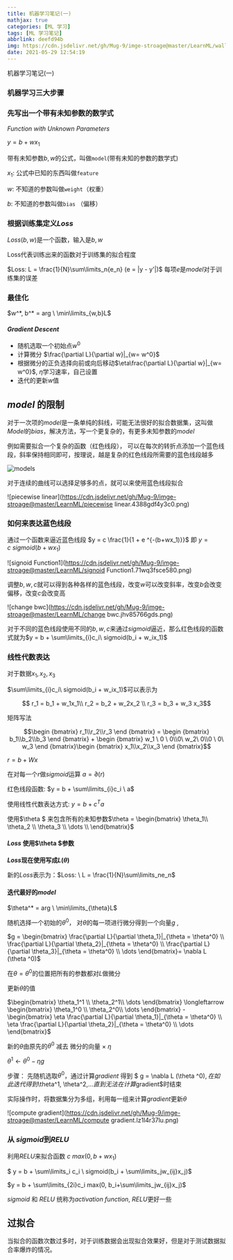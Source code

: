 ```yaml
---
title: 机器学习笔记(一)
mathjax: true
categories: [ML 学习]
tags: [ML 学习笔记]
abbrlink: deefd94b
img: https://cdn.jsdelivr.net/gh/Mug-9/imge-stroage@master/LearnML/wallhaven-rdqw1m.6e249wt5bss0.jpg
date: 2021-05-29 12:54:19
---
```


机器学习笔记(一)

<!-- less-->

### 机器学习三大步骤

### 先写出一个带有未知参数的数学式

$Function \ with \ Unknown \ Parameters$

$y = b + w x_1$ 

带有未知参数$b, w$的公式，叫做`model`(带有未知的参数的数学式)

$x_1:$ 公式中已知的东西叫做`feature`

$w:$ 不知道的参数叫做`weight`（权重）

$b:$ 不知道的参数叫做`bias` （偏移）

### 根据训练集定义$Loss$

$Loss(b,w)$是一个函数，输入是$b,w$

Loss代表训练出来的函数对于训练集的拟合程度

$Loss: L = \frac{1}{N}\sum\limits_n{e_n} (e = |y - y'|)$ 每项$e$是$model$对于训练集的误差

### 最佳化

$w^*, b^* = arg \  \min\limits_{w,b}L$

#### $Gradient\ Descent$

-  随机选取一个初始点$w^0$
-  计算微分 $\frac{\partial L}{\partial w}|_{w= w^0}$
-  根据微分的正负选择向前或向后移动$\eta\frac{\partial L}{\partial w}|_{w= w^0}$, $\eta$学习速率，自己设置
-  迭代的更新$w$值

## $model$ 的限制

对于一次项的$model$是一条单纯的斜线，可能无法很好的拟合数据集，这叫做$Model$的$bias$，解决方法，写一个更复杂的，有更多未知参数的$model$

例如需要拟合一个复杂的函数（红色线段）， 可以在每次的转折点添加一个蓝色线段，斜率保持相同即可，按理说，越是复杂的红色线段所需要的蓝色线段越多

![models](https://cdn.jsdelivr.net/gh/Mug-9/imge-stroage@master/LearnML/models.5chioa0bzcc0.png)

对于连续的曲线可以选择足够多的点，就可以来使用蓝色线段拟合

![piecewise linear](https://cdn.jsdelivr.net/gh/Mug-9/imge-stroage@master/LearnML/piecewise linear.4388gdf4y3c0.png)

### 如何来表达蓝色线段

通过一个函数来逼近蓝色线段 $y = c \frac{1}{1 + e ^{-(b+wx_1)}}$ 即 $y = c \ sigmoid (b + wx_1)$

![signoid Function1](https://cdn.jsdelivr.net/gh/Mug-9/imge-stroage@master/LearnML/signoid Function1.71wq3fsce580.png)

调整$b, w, c$就可以得到各种各样的蓝色线段，改变$w$可以改变斜率，改变$b$会改变偏移，改变$c$会改变高

![change bwc](https://cdn.jsdelivr.net/gh/Mug-9/imge-stroage@master/LearnML/change bwc.jhv85766gds.png)

对于不同的蓝色线段使用不同的$b,w,c$来通过$sigmoid$逼近，那么红色线段的函数式就为$y = b + \sum\limits_{i}c_i\ sigmoid(b_i  + w_ix_1)$

### 线性代数表达

对于数据$x_1, x_2, x_3$

$\sum\limits_{i}c_i\ sigmoid(b_i + w_ix_1)$可以表示为

$$ r_1 = b_1 + w_1x_1\\ r_2 = b_2 + w_2x_2 \\ r_3 = b_3 + w_3 x_3$$ 

矩阵写法

$$\begin {bmatrix} r_1\\r_2\\r_3 \end {bmatrix} = \begin {bmatrix} b_1\\b_2\\b_3 \end {bmatrix} + \begin {bmatrix} w_1 \ 0 \ 0\\0\ w_2\ 0\\0 \ 0\ w_3 \end {bmatrix}\begin {bmatrix} x_1\\x_2\\x_3 \end {bmatrix}$$

$r = b + Wx$

在对每一个$r$做$sigmoid$运算 $a = \partial(r)$

红色线段函数: $y = b + \sum\limits_{i}c_i \ a$

使用线性代数表达方式: $y = b + c^T a$

使用$\theta $ 来包含所有的未知参数$\theta = \begin{bmatrix} \theta_1\\ \theta_2 \\ \theta_3 \\ \dots \\ \end{bmatrix}$

#### $Loss$ 使用$\theta $参数

**$Loss$现在使用写成$L(\theta)$**

新的$Loss$表示为：$Loss: \ L = \frac{1}{N}\sum\limits_ne_n$

#### 迭代最好的$model$

$\theta^* = arg \ \min\limits_{\theta}L$

随机选择一个初始的$\theta^0$， 对$\theta$的每一项进行微分得到一个向量$g$ ,

$g = \begin{bmatrix} \frac{\partial L}{\partial \theta_1}|_{\theta = \theta^0} \\ \frac{\partial L}{\partial \theta_2}|_{\theta = \theta^0} \\ \frac{\partial L}{\partial \theta_3}|_{\theta = \theta^0} \\ \dots \end{bmatrix}=  \nabla L (\theta ^0)$

在$\theta = \theta^0$的位置把所有的参数都对$L$做微分

更新$\theta$的值

$\begin{bmatrix} \theta_1^1 \\ \theta_2^1\\ \dots \end{bmatrix} \longleftarrow \begin{bmatrix} \theta_1^0 \\ \theta_2^0\\ \dots \end{bmatrix} - \begin{bmatrix} \eta \frac{\partial L}{\partial \theta_1}|_{\theta = \theta^0} \\ \eta \frac{\partial L}{\partial \theta_2}|_{\theta = \theta^0} \\ \dots \end{bmatrix}$

新的$\theta$由原先的$\theta^0$ 减去 微分的向量 × $\eta$

$\theta^1 \longleftarrow  \theta^0 - \eta g$

步骤： 先随机选取$\theta^0$，通过计算$gradient$ 得到 $ g = \nabla L (\theta ^0)$,在如此迭代得到$\theta^1, \theta^2,...$直到无法在计算$gradient$时结束

实际操作时，将数据集分为多组，利用每一组来计算$gradient$更新$\theta$

![compute gradient](https://cdn.jsdelivr.net/gh/Mug-9/imge-stroage@master/LearnML/compute gradient.lz1l4r37lu.png)

### 从 $sigmoid$到$RELU$

利用$RELU$来拟合函数 $c\ max(0, b+wx_1)$

$ y = b + \sum\limits_i c_i \ sigmoid(b_i + \sum\limits_jw_{ij}x_j)$

$y = b + \sum\limits_{2i}c_i max(0, b_i+\sum\limits_jw_{ij}x_j)$

$sigmoid$ 和 $RELU$ 统称为$activation\ function$, $RELU$更好一些

## 过拟合

当拟合的函数次数过多时，对于训练数据会出现拟合效果好，但是对于测试数据拟合率爆炸的情况。